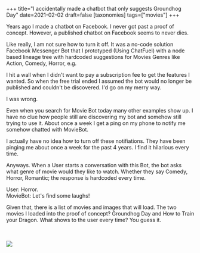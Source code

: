 +++
title="I accidentally made a chatbot that only suggests Groundhog Day"
date=2021-02-02
draft=false
[taxonomies]
tags=["movies"]
+++

Years ago I made a chatbot on Facebook. I never got past a proof of concept. However, a published chatbot on Facebook seems to never dies.

Like really, I am not sure how to turn it off. It was a no-code solution Facebook Messenger Bot that I prototyped (Using ChatFuel) with a node based lineage tree with hardcoded suggestions for Movies Genres like Action, Comedy, Horror, e.g.  

I hit a wall when I didn't want to pay a subscription fee to get the features I wanted. So when the free trial ended I assumed the bot would no longer be published and couldn't be discovered. I'd go on my merry way.

I was wrong. 

Even when you search for Movie Bot today many other examples show up. I have no clue how people still are discovering my bot and somehow still trying to use it. About once a week I get a ping on my phone to notify me somehow chatted with MovieBot. 

I actually have no idea how to turn off these notifiations. They have been pinging me about once a week for the past 4 years. I find it hilarious every time. 

Anyways. When a User starts a conversation with this Bot, the bot asks what genre of movie would they like to watch. Whether they say Comedy, Horror, Romantic; the response is hardcoded every time. 

User: Horror.
<br/>
MovieBot: Let's find some laughs! 

Given that, there is a list of movies and images that will load. The two movies I loaded into the proof of concept? Groundhog Day and How to Train your Dragon. What shows to the user every time? You guess it. 

<br/>
<br/>

<img src="https://drive.google.com/uc?export=view&id=1cLCls6D0GYMPwLXOgokC4SBfjTEJgDHm">

